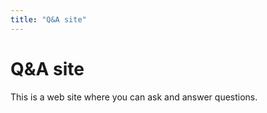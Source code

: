 ```yaml
---
title: "Q&A site"
---
```

Q&A site
=========================

This is a web site where you can ask and answer questions.
